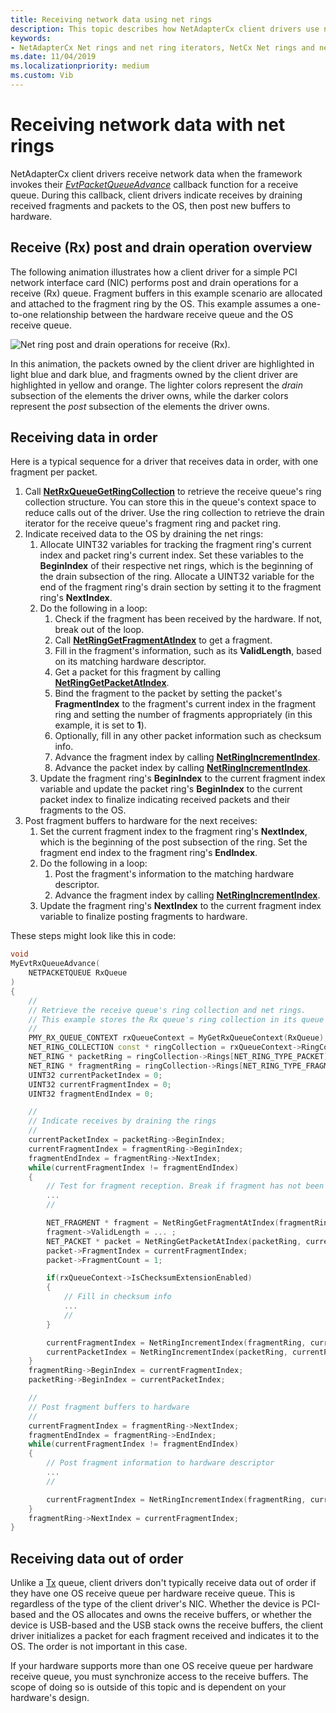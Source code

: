 ```yaml
---
title: Receiving network data using net rings
description: This topic describes how NetAdapterCx client drivers use net rings and net ring iterators to receive network data.
keywords:
- NetAdapterCx Net rings and net ring iterators, NetCx Net rings and net ring iterators, NetAdapterCx PCI devices net ring, NetAdapterCx asynchronous I/O
ms.date: 11/04/2019
ms.localizationpriority: medium
ms.custom: Vib
---
```


# Receiving network data with net rings

NetAdapterCx client drivers receive network data when the framework invokes their [*EvtPacketQueueAdvance*](/windows-hardware/drivers/ddi/netpacketqueue/nc-netpacketqueue-evt_packet_queue_advance) callback function for a receive queue. During this callback, client drivers indicate receives by draining received fragments and packets to the OS, then post new buffers to hardware.

## Receive (Rx) post and drain operation overview

The following animation illustrates how a client driver for a simple PCI network interface card (NIC) performs post and drain operations for a receive (Rx) queue. Fragment buffers in this example scenario are allocated and attached to the fragment ring by the OS. This example assumes a one-to-one relationship between the hardware receive queue and the OS receive queue.

![Net ring post and drain operations for receive (Rx).](images/net_ring_post_and_drain_operations_rx.gif "Net ring post and drain operations for receive (Rx)")

In this animation, the packets owned by the client driver are highlighted in light blue and dark blue, and fragments owned by the client driver are highlighted in yellow and orange. The lighter colors represent the *drain* subsection of the elements the driver owns, while the darker colors represent the *post* subsection of the elements the driver owns.

## Receiving data in order

Here is a typical sequence for a driver that receives data in order, with one fragment per packet.

1. Call [**NetRxQueueGetRingCollection**](/windows-hardware/drivers/ddi/netrxqueue/nf-netrxqueue-netrxqueuegetringcollection) to retrieve the receive queue's ring collection structure. You can store this in the queue's context space to reduce calls out of the driver. Use the ring collection to retrieve the drain iterator for the receive queue's fragment ring and packet ring.
2. Indicate received data to the OS by draining the net rings:
    1. Allocate UINT32 variables for tracking the fragment ring's current index and packet ring's current index. Set these variables to the **BeginIndex** of their respective net rings, which is the beginning of the drain subsection of the ring. Allocate a UINT32 variable for the end of the fragment ring's drain section by setting it to the fragment ring's **NextIndex**.
    2. Do the following in a loop:
        1. Check if the fragment has been received by the hardware. If not, break out of the loop.
        2. Call [**NetRingGetFragmentAtIndex**](/windows-hardware/drivers/ddi/ring/nf-ring-netringgetpacketatindex) to get a fragment.
        3. Fill in the fragment's information, such as its **ValidLength**, based on its matching hardware descriptor.
        4. Get a packet for this fragment by calling [**NetRingGetPacketAtIndex**](/windows-hardware/drivers/ddi/ring/nf-ring-netringgetpacketatindex).
        5. Bind the fragment to the packet by setting the packet's **FragmentIndex** to the fragment's current index in the fragment ring and setting the number of fragments appropriately (in this example, it is set to **1**). 
        6. Optionally, fill in any other packet information such as checksum info.
        7. Advance the fragment index by calling  [**NetRingIncrementIndex**](/windows-hardware/drivers/ddi/ring/nf-ring-netringincrementindex).
        7. Advance the packet index by calling  [**NetRingIncrementIndex**](/windows-hardware/drivers/ddi/ring/nf-ring-netringincrementindex).
    3. Update the fragment ring's **BeginIndex** to the current fragment index variable and update the packet ring's **BeginIndex** to the current packet index to finalize indicating received packets and their fragments to the OS.
3. Post fragment buffers to hardware for the next receives:    
    1. Set the current fragment index to the fragment ring's **NextIndex**, which is the beginning of the post subsection of the ring. Set the fragment end index to the fragment ring's **EndIndex**.
    2. Do the following in a loop:
        1. Post the fragment's information to the matching hardware descriptor.
        2. Advance the fragment index by calling  [**NetRingIncrementIndex**](/windows-hardware/drivers/ddi/ring/nf-ring-netringincrementindex).
    3. Update the fragment ring's **NextIndex** to the current fragment index variable to finalize posting fragments to hardware.

These steps might look like this in code:

```cpp
void
MyEvtRxQueueAdvance(
    NETPACKETQUEUE RxQueue
)
{
    //
    // Retrieve the receive queue's ring collection and net rings. 
    // This example stores the Rx queue's ring collection in its queue context space.
    //
    PMY_RX_QUEUE_CONTEXT rxQueueContext = MyGetRxQueueContext(RxQueue);
    NET_RING_COLLECTION const * ringCollection = rxQueueContext->RingCollection;
    NET_RING * packetRing = ringCollection->Rings[NET_RING_TYPE_PACKET];
    NET_RING * fragmentRing = ringCollection->Rings[NET_RING_TYPE_FRAGMENT];
    UINT32 currentPacketIndex = 0;
    UINT32 currentFragmentIndex = 0;
    UINT32 fragmentEndIndex = 0;

    //
    // Indicate receives by draining the rings
    //
    currentPacketIndex = packetRing->BeginIndex;
    currentFragmentIndex = fragmentRing->BeginIndex;
    fragmentEndIndex = fragmentRing->NextIndex;
    while(currentFragmentIndex != fragmentEndIndex)
    {
        // Test for fragment reception. Break if fragment has not been received.
        ...
        //

        NET_FRAGMENT * fragment = NetRingGetFragmentAtIndex(fragmentRing, currentFragmentIndex);
        fragment->ValidLength = ... ;
        NET_PACKET * packet = NetRingGetPacketAtIndex(packetRing, currentPacketIndex);
        packet->FragmentIndex = currentFragmentIndex;
        packet->FragmentCount = 1;

        if(rxQueueContext->IsChecksumExtensionEnabled)
        {
            // Fill in checksum info
            ...
            //
        }        

        currentFragmentIndex = NetRingIncrementIndex(fragmentRing, currentFragmentIndex);
        currentPacketIndex = NetRingIncrementIndex(packetRing, currentPacketIndex);
    }
    fragmentRing->BeginIndex = currentFragmentIndex;
    packetRing->BeginIndex = currentPacketIndex;

    //
    // Post fragment buffers to hardware
    //
    currentFragmentIndex = fragmentRing->NextIndex;
    fragmentEndIndex = fragmentRing->EndIndex;
    while(currentFragmentIndex != fragmentEndIndex)
    {
        // Post fragment information to hardware descriptor
        ...
        //

        currentFragmentIndex = NetRingIncrementIndex(fragmentRing, currentFragmentIndex);
    }
    fragmentRing->NextIndex = currentFragmentIndex;
}
```

## Receiving data out of order

Unlike a [Tx](sending-network-data-with-net-rings.md) queue, client drivers don't typically receive data out of order if they have one OS receive queue per hardware receive queue. This is regardless of the type of the client driver's NIC. Whether the device is PCI-based and the OS allocates and owns the receive buffers, or whether the device is USB-based and the USB stack owns the receive buffers, the client driver initializes a packet for each fragment received and indicates it to the OS. The order is not important in this case.

If your hardware supports more than one OS receive queue per hardware receive queue, you must synchronize access to the receive buffers. The scope of doing so is outside of this topic and is dependent on your hardware's design.
